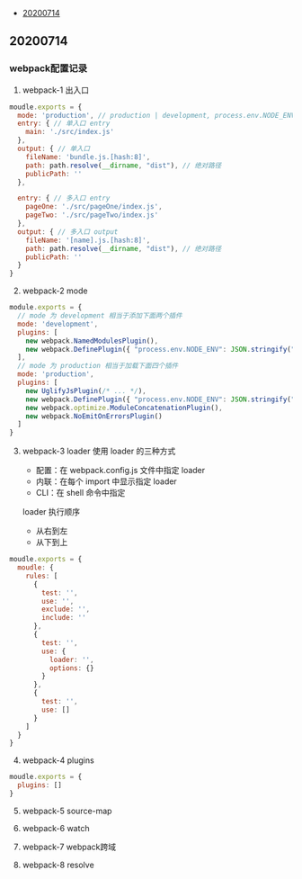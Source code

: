 <!-- GFM-TOC -->
* [20200714](#20200714)
<!-- GFM-TOC -->

## 20200714

### webpack配置记录

1. webpack-1 出入口

```js
moudle.exports = {
  mode: 'production', // production | development, process.env.NODE_ENV 会和 mode 值一致
  entry: { // 单入口 entry
    main: './src/index.js'
  },
  output: { // 单入口
    fileName: 'bundle.js.[hash:8]',
    path: path.resolve(__dirname, "dist"), // 绝对路径
    publicPath: ''
  },

  entry: { // 多入口 entry
    pageOne: './src/pageOne/index.js',
    pageTwo: './src/pageTwo/index.js'
  },
  output: { // 多入口 output
    fileName: '[name].js.[hash:8]',
    path: path.resolve(__dirname, "dist"), // 绝对路径
    publicPath: ''
  }
}
```
2. webpack-2 mode

```js
module.exports = {
  // mode 为 development 相当于添加下面两个插件
  mode: 'development',
  plugins: [
    new webpack.NamedModulesPlugin(),
    new webpack.DefinePlugin({ "process.env.NODE_ENV": JSON.stringify("development") })
  ],
  // mode 为 production 相当于加载下面四个插件
  mode: 'production',
  plugins: [
    new UglifyJsPlugin(/* ... */),
    new webpack.DefinePlugin({ "process.env.NODE_ENV": JSON.stringify("production") }),
    new webpack.optimize.ModuleConcatenationPlugin(),
    new webpack.NoEmitOnErrorsPlugin()
  ]
}
```

3. webpack-3 loader
   使用 loader 的三种方式
   - 配置：在 webpack.config.js 文件中指定 loader
   - 内联：在每个 import 中显示指定 loader
   - CLI：在 shell 命令中指定

   loader 执行顺序
   - 从右到左
   - 从下到上
```js
moudle.exports = {
  moudle: {
    rules: [
      {
        test: '',
        use: '',
        exclude: '',
        include: ''
      },
      {
        test: '',
        use: {
          loader: '',
          options: {}
        }
      },
      {
        test: '',
        use: []
      }
    ]
  }
}
```
4. webpack-4 plugins

```js
moudle.exports = {
  plugins: []
}
```
5. webpack-5 source-map

6. webpack-6 watch

7. webpack-7 webpack跨域

8. webpack-8 resolve
